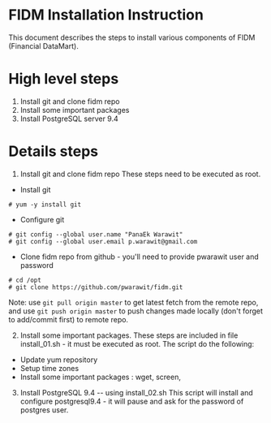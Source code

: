 FIDM Installation Instruction
====
This document describes the steps to install various components of FIDM (Financial DataMart). 

# High level steps
1. Install git and clone fidm repo
1. Install some important packages
1. Install PostgreSQL server 9.4

# Details steps
1. Install git and clone fidm repo
These steps need to be executed as root. 

  * Install git
  ```
  # yum -y install git
  ```
  
  * Configure git 
  ```
  # git config --global user.name "PanaEk Warawit"
  # git config --global user.email p.warawit@gmail.com
  ```
  
  * Clone fidm repo from github - you'll need to provide pwarawit user and password
  ```
  # cd /opt
  # git clone https://github.com/pwarawit/fidm.git
  ```
  Note: use `git pull origin master` to get latest fetch from the remote repo, and use `git push origin master` to push changes made locally (don't forget to add/commit first) to remote repo.

2. Install some important packages. 
These steps are included in file install_01.sh - it must be executed as root. The script do the following:
  * Update yum repository
  * Setup time zones 
  * Install some important packages : wget, screen, 

3. Install PostgreSQL 9.4 -- using install_02.sh
This script will install and configure postgresql9.4 - it will pause and ask for the password of postgres user.

